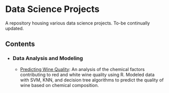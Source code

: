 # Data Science Projects
A repository housing various data science projects. To-be continually updated.

## Contents

- ### Data Analysis and Modeling
   - [Predicting Wine Quality](https://christianekim.github.io/data-science-projects/predicting_wine_quality.html): An analysis of the chemical factors contributing to red and white wine quality using R. Modeled data with SVM, KNN, and decision tree algorithms to predict the quality of wine based on chemical composition. 
